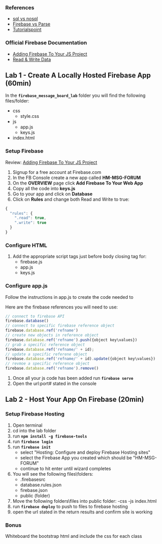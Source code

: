 ### References

* [sql vs nosql](https://www.sitepoint.com/sql-vs-nosql-differences/)
* [Firebase vs Parse](http://blog.back4app.com/2016/06/15/firebase-parse/)
* [Tutorialspoint](https://www.tutorialspoint.com/firebase/firebase_overview.htm)

### Official Firebase Documentation
* [Adding Firebase To Your JS Project](https://firebase.google.com/docs/web/setup)
* [Read & Write Data](https://firebase.google.com/docs/database/web/read-and-write)

## Lab 1 - Create A Locally Hosted Firebase App (60min)

In the **`firebase_message_board_lab`** folder you will find the following files/folder:

- css
    + style.css
- js
    + app.js
    + keys.js 
- index.html

### Setup Firebase

Review: [Adding Firebase To Your JS Project](https://firebase.google.com/docs/web/setup)

1. Signup for a free account at Firebase.com
2. In the FB Console create a new app called **HM-MSG-FORUM**
3. On the **OVERVIEW** page click **Add Firebase To Your Web App**
4. Copy all the code into **keys.js**
5. Go to your app and click on **Database**
6. Click on **Rules** and change both Read and Write to true:
```javascript
{
  "rules": {
    ".read": true,
    ".write": true
  }
}
```

### Configure HTML
1. Add the appropriate script tags just before body closing tag for:
    - firebase.js
    - app.js 
    - keys.js 

### Configure app.js
Follow the instructions in app.js to create the code needed to 

Here are the firebase references you will need to use:
```javascript
// connect to firebase API
firebase.database()
// connect to specific firebase reference object
firebase.database.ref('refname')
// create new objects in reference object
firebase.database.ref('refname').push({object key\values})
// grab a specific reference object
firebase.database.ref('refname/' + id);
// update a specific referene object
firebase.database.ref('refname/' + id).update({object key\values})
// revmoe a specific reference object
firebase.database.ref('refname').remove()
```

1. Once all your js code has been added run **`firebase serve`**
2. Open the url:port# stated in the console


## Lab 2 - Host Your App On Firebase (20min)

### Setup Firebase Hosting
1. Open terminal
2. cd into the lab folder
3. run **`npm install -g firebase-tools`** 
4. run **`firebase login`**
5. run **`firebase init`**
    - select "Hosting: Configure and deploy Firebase Hosting sites"
    - select the Firebase App you created which should be "HM-MSG-FORUM"
    - continue to hit enter until wizard completes
6. You will see the following files\folders:
    - .firebasesrc
    - database.rules.json
    - firebase.json 
    - public (folder)
7. Move the following folders\files into public folder:
    -css
    -js
    index.html 
8. run **`firebase deploy`** to push to files to firebase hosting
9. open the url stated in the return results and confirm site is working

### Bonus 
Whiteboard the bootstrap html and include the css for each class


